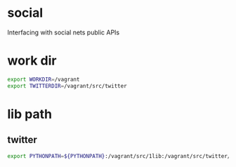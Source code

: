 # social
Interfacing with social nets public APIs

# work dir
```bash
export WORKDIR=/vagrant
export TWITTERDIR=/vagrant/src/twitter
```

# lib path
## twitter
```bash
export PYTHONPATH=${PYTHONPATH}:/vagrant/src/1lib:/vagrant/src/twitter/1lib
```
